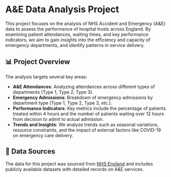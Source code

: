 # A&E Data Analysis Project

This project focuses on the analysis of NHS Accident and Emergency (A&E) data to assess the performance of hospital trusts across England. By examining patient attendances, waiting times, and key performance indicators, we aim to gain insights into the efficiency and capacity of emergency departments, and identify patterns in service delivery.

## 📊 Project Overview

The analysis targets several key areas:

- **A&E Attendances**: Analyzing attendances across different types of departments (Type 1, Type 2, Type 3).
- **Emergency Admissions**: Breakdown of emergency admissions by department type (Type 1, Type 2, Type 3, etc.).
- **Performance Indicators**: Key metrics include the percentage of patients treated within 4 hours and the number of patients waiting over 12 hours from decision to admit to actual admission.
- **Trends and Insights**: We analyze trends such as seasonal variations, resource constraints, and the impact of external factors like COVID-19 on emergency care delivery.

## 📂 Data Sources

The data for this project was sourced from [NHS England](https://www.england.nhs.uk/) and includes publicly available datasets with detailed records on A&E services.

